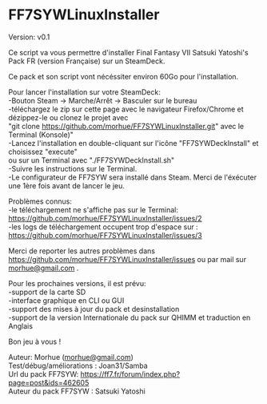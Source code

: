 # FF7SYWLinuxInstaller
Version: v0.1



Ce script va vous permettre d'installer Final Fantasy VII Satsuki Yatoshi's Pack FR (version Française) sur un SteamDeck.  

Ce pack et son script vont nécéssiter environ 60Go pour l'installation.  

Pour lancer l'installation sur votre SteamDeck:  
	-Bouton Steam -> Marche/Arrêt -> Basculer sur le bureau  
	-téléchargez le zip sur cette page avec le navigateur Firefox/Chrome et dézippez-le ou clonez le projet avec  
	"git clone https://github.com/morhue/FF7SYWLinuxInstaller.git" avec le Terminal (Konsole)"  
	-Lancez l'installation en double-cliquant sur l'icône "FF7SYWDeckInstall" et choisissez "execute"  
	ou sur un Terminal avec "./FF7SYWDeckInstall.sh"  
	-Suivre les instructions sur le Terminal.  
	-Le configurateur de FF7SYW sera installé dans Steam. Merci de l'éxécuter une 1ère fois avant de lancer le jeu.  




Problèmes connus:  
	-le téléchargement ne s'affiche pas sur le Terminal: https://github.com/morhue/FF7SYWLinuxInstaller/issues/2  
	-les logs de téléchargement occupent trop d'espace sur : https://github.com/morhue/FF7SYWLinuxInstaller/issues/3  


Merci de reporter les autres problèmes dans https://github.com/morhue/FF7SYWLinuxInstaller/issues ou par mail sur morhue@gmail.com .


Pour les prochaines versions, il est prévu:  
	-support de la carte SD  
	-interface graphique en CLI ou GUI  
	-support des mises à jour du pack et desinstallation  
	-support de la version Internationale du pack sur QHIMM et traduction en Anglais




Bon jeu à vous !


Auteur: Morhue (morhue@gmail.com)  
Test/débug/améliorations : Joan31/Samba  
Url du pack FF7SYW: https://ff7.fr/forum/index.php?page=post&ids=462605  
Auteur du pack FF7SYW : Satsuki Yatoshi
